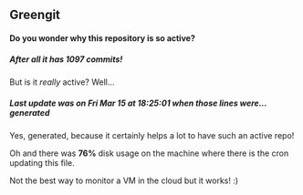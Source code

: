## Greengit

#### Do you wonder why this repository is so active?

##### After all it has 1097 commits!

But is it *really* active? Well...

##### Last update was on Fri Mar 15 at 18:25:01 when those lines were... generated

Yes, generated, because it certainly helps a lot to have such an active repo!

Oh and there was **76%** disk usage on the machine
where there is the cron updating this file.

Not the best way to monitor a VM in the cloud but it works! :)

